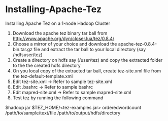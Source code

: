 # Installing-Apache-Tez
Installing Apache Tez on a 1-node Hadoop Cluster

1. Download the apache tez binary tar ball from http://www.apache.org/dyn/closer.lua/tez/0.8.4/
2. Choose a mirror of your choice and download the apache-tez-0.8.4-bin.tar.gz file and extract the tar ball to your local directory (say /hdfsuser/tez)
3. Create a directory on hdfs say (/user/tez) and copy the extracted folder to the the created hdfs directory
4. On you local copy of the extracted tar ball, create tez-site.xml file from the tez-default-template.xml
5. Edit tez-site.xml -> Refer to sample tez-site.xml
6. Edit .bashrc -> Refer to sample bashrc
7. Edit mapred-site.xml -> Refer to sample mapred-site.xml
8. Test tez by running the following command

$hadoop jar $TEZ_HOME/<tez-examples.jar> orderedwordcount /path/to/sample/text/file /path/to/output/hdfs/directory


